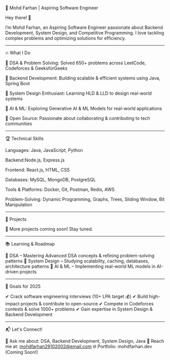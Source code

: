 🚀 Mohd Farhan | Aspiring Software Engineer





Hey there! 👋

I’m Mohd Farhan, an Aspiring Software Engineer passionate about Backend Development, System Design, and Competitive Programming. I love tackling complex problems and optimizing solutions for efficiency.


---

🔥 What I Do

🔹 DSA & Problem Solving: Solved 650+ problems across LeetCode, Codeforces & GeeksforGeeks

🔹 Backend Development: Building scalable & efficient systems using Java, Spring Boot

🔹 System Design Enthusiast: Learning HLD & LLD to design real-world systems

🔹 AI & ML: Exploring Generative AI & ML Models for real-world applications

🔹 Open Source: Passionate about collaborating & contributing to tech communities



---

🏆 Technical Skills

Languages: Java, JavaScript, Python

Backend:Node.js, Express.js

Frontend: React.js, HTML, CSS

Databases: MySQL, MongoDB, PostgreSQL

Tools & Platforms: Docker, Git, Postman, Redis, AWS

Problem-Solving: Dynamic Programming, Graphs, Trees, Sliding Window, Bit Manipulation



---

🚀 Projects

📌 More projects coming soon! Stay tuned.


---

📚 Learning & Roadmap

🔹 DSA – Mastering Advanced DSA concepts & refining problem-solving patterns
🔹 System Design – Studying scalability, caching, databases, architecture patterns
🔹 AI & ML – Implementing real-world ML models in AI-driven projects


---

🎯 Goals for 2025

✔ Crack software engineering interviews (10+ LPA target 💰)
✔ Build high-impact projects & contribute to open-source
✔ Compete in Codeforces contests & solve 1000+ problems
✔ Gain expertise in System Design & Backend Development


---

📬 Let's Connect!

💬 Ask me about: DSA, Backend Development, System Design, Java
📩 Reach me at: mohdfarhan29102002@email.com
🌐 Portfolio: mohdfarhan.dev (Coming Soon!)
<!---
mohdfarhan254/mohdfarhan254 is a ✨ special ✨ repository because its `README.md` (this file) appears on your GitHub profile.
You can click the Preview link to take a look at your changes.
--->
